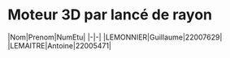 # Moteur 3D par lancé de rayon

|Nom|Prenom|NumEtu|
|-|-|
|LEMONNIER|Guillaume|22007629|
|LEMAITRE|Antoine|22005471|
